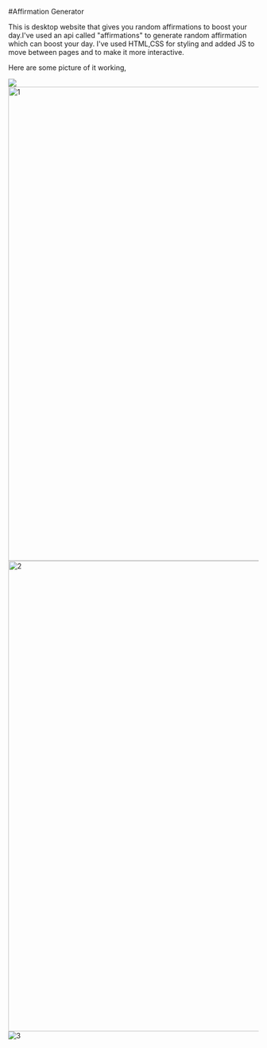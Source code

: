 #Affirmation Generator

This is desktop website that gives you random affirmations to boost your day.I've used an api called "affirmations" to generate random affirmation which can boost your day.
I've used HTML,CSS for styling and added JS to move between pages and to make it more interactive.

Here are some picture of it working,

![](affirmation_generator/Affirmations_generator/1.png)
<img width="954" alt="1" src="https://user-images.githubusercontent.com/38558165/131522887-e367321d-315b-4f30-a71d-dd09755a183d.png">
<img width="947" alt="2" src="https://user-images.githubusercontent.com/38558165/131522902-8d6f814c-e643-4700-a8fe-cf0162bf1f9c.png">
![3](https://user-images.githubusercontent.com/38558165/131522908-bb8084ac-c997-4a36-9b5e-9e19971b8091.png)



